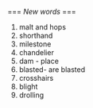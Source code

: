 === *New words* ===

1. malt and hops
2. shorthand
3. milestone
4. chandelier
5. dam - place
6. blasted- are blasted
7. crosshairs
8. blight
9. drolling
